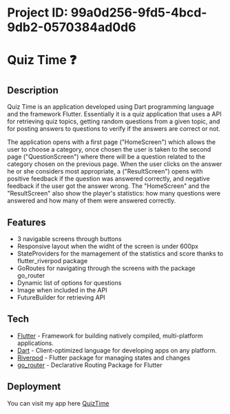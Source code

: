 # Project ID: 99a0d256-9fd5-4bcd-9db2-0570384ad0d6
# Quiz Time :question:
## Description

Quiz Time is an application developed using Dart programming language and the framework Flutter.
Essentially it is a quiz application that uses a API for retrieving quiz topics, getting random questions from a given topic, and for posting answers to questions to verify if the answers are correct or not.

The application opens with a first page ("HomeScreen") which allows the user to choose a category, once chosen the user is taken to the second page ("QuestionScreen") where there will be a question related to the category chosen on the previous page. When the user clicks on the answer he or she considers most appropriate, a ("ResultScreen") opens with positive feedback if the question was answered correctly, and negative feedback if the user got the answer wrong. The "HomeScreen" and the "ResultScreen" also show the player's statistics: how many questions were answered and how many of them were answered correctly.

## Features

- 3 navigable screens through buttons
- Responsive layout when the widht of the screen is under 600px
- StateProviders for the mamagement of the statistics and score thanks to flutter_riverpod package
- GoRoutes for navigating through the screens with the package go_router
- Dynamic list of options for questions
- Image when included in the API
- FutureBuilder for retrieving API

## Tech

- [Flutter](https://flutter.dev/) - Framework for building natively compiled, multi-platform applications.
- [Dart](https://dart.dev/) - Client-optimized language for developing apps on any platform.
- [Riverpod](https://riverpod.dev/) -  Flutter package for managing states and changes
- [go_router](https://pub.dev/packages/go_router) - Declarative Routing Package for Flutter

## Deployment

You can visit my app here [QuizTime](https://giorgiagiro.github.io/quizTime/#/)
